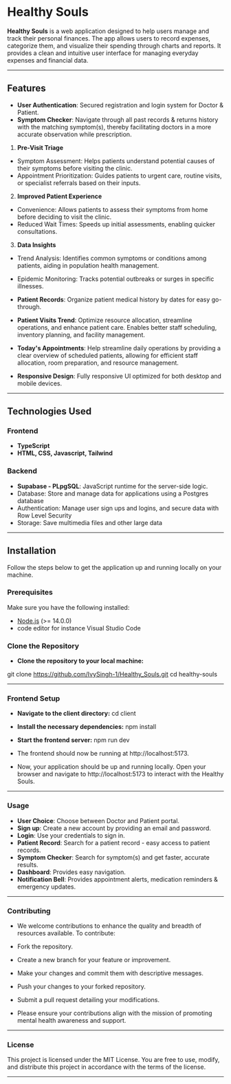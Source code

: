 # Healthy Souls

**Healthy Souls** is a web application designed to help users manage and track their personal finances. The app allows users to record expenses, categorize them, and visualize their spending through charts and reports. It provides a clean and intuitive user interface for managing everyday expenses and financial data.

---

## Features

- **User Authentication**: Secured registration and login system for Doctor & Patient.
- **Symptom Checker**: Navigate through all past records & returns history with the matching symptom(s), thereby facilitating doctors in a more accurate observation while prescription.
1. **Pre-Visit Triage**
 - Symptom Assessment: Helps patients understand potential causes of their symptoms before visiting the clinic.
 - Appointment Prioritization: Guides patients to urgent care, routine visits, or specialist referrals based on their inputs.

 2. **Improved Patient Experience**
 - Convenience: Allows patients to assess their symptoms from home before deciding to visit the clinic.
 - Reduced Wait Times: Speeds up initial assessments, enabling quicker consultations.

 3. **Data Insights**
- Trend Analysis: Identifies common symptoms or conditions among patients, aiding in population health management.
- Epidemic Monitoring: Tracks potential outbreaks or surges in specific illnesses.

- **Patient Records**: Organize patient medical history by dates for easy go-through.
- **Patient Visits Trend**:  Optimize resource allocation, streamline operations, and enhance patient care. Enables better staff scheduling, inventory planning, and facility management.
- **Today's Appointments**: Help streamline daily operations by providing a clear overview of scheduled patients, allowing for efficient staff allocation, room preparation, and resource management.
- **Responsive Design**: Fully responsive UI optimized for both desktop and mobile devices.

---

## Technologies Used

### Frontend

- **TypeScript**
- **HTML, CSS, Javascript, Tailwind**

### Backend

- **Supabase - PLpgSQL**: JavaScript runtime for the server-side logic.
- Database: Store and manage data for applications using a Postgres database 
- Authentication: Manage user sign ups and logins, and secure data with Row Level Security 
- Storage: Save multimedia files and other large data 

---

## Installation

Follow the steps below to get the application up and running locally on your machine.

### Prerequisites

Make sure you have the following installed:

- [Node.js](https://nodejs.org/en/) (>= 14.0.0)
- code editor for instance Visual Studio Code

### Clone the Repository

- **Clone the repository to your local machine:**

git clone https://github.com/IvySingh-1/Healthy_Souls.git
cd healthy-souls

---

### Frontend Setup
- **Navigate to the client directory:**
cd client

- **Install the necessary dependencies:**
npm install

- **Start the frontend server:**
npm run dev

- The frontend should now be running at http://localhost:5173.

 - Now, your application should be up and running locally. Open your browser and navigate to http://localhost:5173 to interact with the Healthy Souls.

---

### Usage
- **User Choice**: Choose between Doctor and Patient portal.
- **Sign up**: Create a new account by providing an email and password.
- **Login**: Use your credentials to sign in.
- **Patient Record**: Search for a patient record - easy access to patient records.
- **Symptom Checker**: Search for symptom(s) and get faster, accurate results.
- **Dashboard**: Provides easy navigation. 
- **Notification Bell**: Provides appointment alerts, medication reminders & emergency updates.

---

### Contributing
- We welcome contributions to enhance the quality and breadth of resources available. To contribute:

- Fork the repository.
- Create a new branch for your feature or improvement.
- Make your changes and commit them with descriptive messages.
- Push your changes to your forked repository.
- Submit a pull request detailing your modifications.
- Please ensure your contributions align with the mission of promoting mental health awareness and support.

---

### License
This project is licensed under the MIT License. You are free to use, modify, and distribute this project in accordance with the terms of the license.

---



